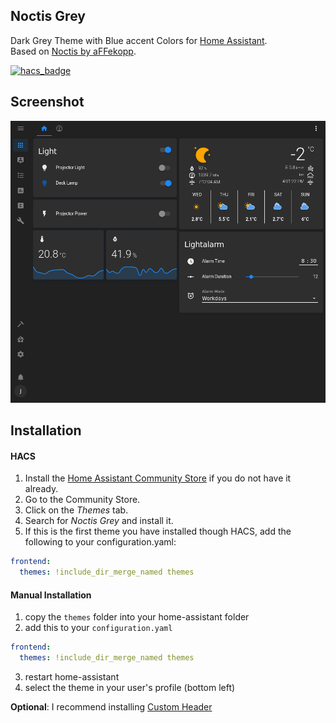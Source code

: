 ## Noctis Grey

Dark Grey Theme with Blue accent Colors for [Home Assistant](https://www.home-assistant.io).  
Based on [Noctis by aFFekopp](https://github.com/aFFekopp/noctis).

[![hacs_badge](https://img.shields.io/badge/HACS-Default-orange.svg?style=for-the-badge)](https://github.com/custom-components/hacs)

## Screenshot

![](https://raw.githubusercontent.com/chaptergy/noctis-grey/master/img/screenshot1.png)

## Installation

#### HACS

1. Install the [Home Assistant Community Store](https://github.com/custom-components/hacs) if you do not have it already.
2. Go to the Community Store.
3. Click on the _Themes_ tab.
4. Search for _Noctis Grey_ and install it.
5. If this is the first theme you have installed though HACS, add the following to your configuration.yaml:

```yaml
frontend:
  themes: !include_dir_merge_named themes
```

#### Manual Installation

1. copy the `themes` folder into your home-assistant folder
2. add this to your `configuration.yaml`

```yaml
frontend:
  themes: !include_dir_merge_named themes
```

3. restart home-assistant
4. select the theme in your user's profile (bottom left)

**Optional**: I recommend installing [Custom Header](https://github.com/maykar/custom-header)
